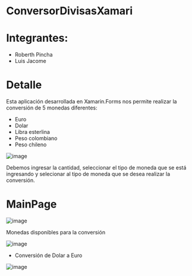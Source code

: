 # ConversorDivisasXamari

# Integrantes:
  - Roberth Pincha
  - Luis Jacome
  
# Detalle

Esta aplicación desarrollada en Xamarin.Forms nos permite realizar la conversión de 5 monedas diferentes:
  - Euro
  - Dolar
  - Libra esterlina
  - Peso colombiano
  - Peso chileno
 
  ![image](https://user-images.githubusercontent.com/58127103/182954174-760aa0f1-6b18-41fa-8644-e9adb0efe1a7.png)

Debemos ingresar la cantidad, seleccionar el tipo de moneda que se está ingresando y selecionar al tipo de moneda que se desea realizar la conversión.

# MainPage

![image](https://user-images.githubusercontent.com/58127103/182952970-2c534ea5-5183-4980-a2fb-008fedd488f2.png)

Monedas disponibles para la conversión

![image](https://user-images.githubusercontent.com/58127103/182953035-2eb334f4-39c1-429f-bd0c-c9e398201ed1.png)

- Conversión de Dolar a Euro

![image](https://user-images.githubusercontent.com/58127103/182953139-9e83d5dd-f699-4805-b798-e149dfcc1ff0.png)

